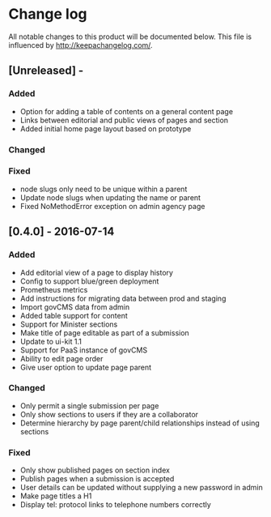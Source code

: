 # Change log
All notable changes to this product will be documented below.
This file is influenced by http://keepachangelog.com/.

## [Unreleased] -
### Added

- Option for adding a table of contents on a general content page
- Links between editorial and public views of pages and section
- Added initial home page layout based on prototype

### Changed

### Fixed

- node slugs only need to be unique within a parent
- Update node slugs when updating the name or parent
- Fixed NoMethodError exception on admin agency page 

## [0.4.0] - 2016-07-14
### Added

- Add editorial view of a page to display history
- Config to support blue/green deployment
- Prometheus metrics
- Add instructions for migrating data between prod and staging
- Import govCMS data from admin
- Added table support for content
- Support for Minister sections
- Make title of page editable as part of a submission
- Update to ui-kit 1.1
- Support for PaaS instance of govCMS
- Ability to edit page order
- Give user option to update page parent


### Changed

- Only permit a single submission per page
- Only show sections to users if they are a collaborator
- Determine hierarchy by page parent/child relationships instead of using sections


### Fixed

- Only show published pages on section index
- Publish pages when a submission is accepted
- User details can be updated without supplying a new password in admin
- Make page titles a H1
- Display tel: protocol links to telephone numbers correctly
